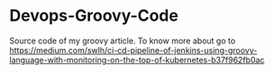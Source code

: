 # Devops-Groovy-Code
Source code of my groovy article. To know more about go to https://medium.com/swlh/ci-cd-pipeline-of-jenkins-using-groovy-language-with-monitoring-on-the-top-of-kubernetes-b37f962fb0ac
